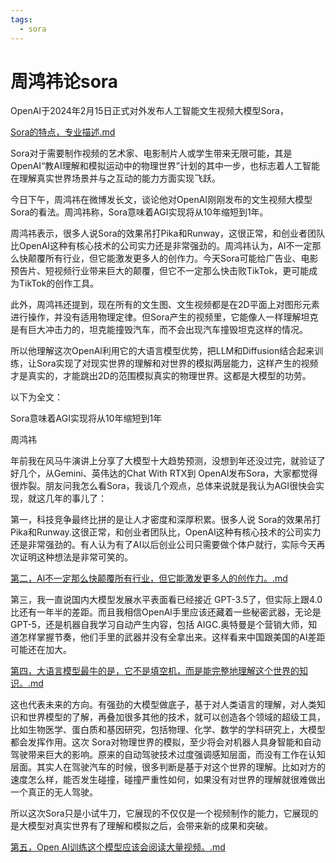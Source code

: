 ```yaml
---
tags:
  - sora
---
```

# 周鸿祎论sora



OpenAI于2024年2月15日正式对外发布人工智能文生视频大模型Sora，

[Sora的特点，专业描述.md](./Sora的特点，专业描述.md)

Sora对于需要制作视频的艺术家、电影制片人或学生带来无限可能，其是OpenAI“教AI理解和模拟运动中的物理世界”计划的其中一步，也标志着人工智能在理解真实世界场景并与之互动的能力方面实现飞跃。

今日下午，周鸿祎在微博发长文，谈论他对OpenAI刚刚发布的文生视频大模型Sora的看法。周鸿祎称，Sora意味着AGI实现将从10年缩短到1年。

周鸿祎表示，很多人说Sora的效果吊打Pika和Runway，这很正常，和创业者团队比OpenAI这种有核心技术的公司实力还是非常强劲的。周鸿祎认为，AI不一定那么快颠覆所有行业，但它能激发更多人的创作力。今天Sora可能给广告业、电影预告片、短视频行业带来巨大的颠覆，但它不一定那么快击败TikTok，更可能成为TikTok的创作工具。

此外，周鸿祎还提到，现在所有的文生图、文生视频都是在2D平面上对图形元素进行操作，并没有适用物理定律。但Sora产生的视频里，它能像人一样理解坦克是有巨大冲击力的，坦克能撞毁汽车，而不会出现汽车撞毁坦克这样的情况。

所以他理解这次OpenAl利用它的大语言模型优势，把LLM和Diffusion结合起来训练，让Sora实现了对现实世界的理解和对世界的模拟两层能力，这样产生的视频才是真实的，才能跳出2D的范围模拟真实的物理世界。这都是大模型的功劳。

以下为全文：

Sora意味着AGI实现将从10年缩短到1年

周鸿祎

年前我在风马牛演讲上分享了大模型十大趋势预测，没想到年还没过完，就验证了好几个，从Gemini、英伟达的Chat With RTX到 OpenAl发布Sora，大家都觉得很炸裂。朋友问我怎么看Sora，我谈几个观点，总体来说就是我认为AGI很快会实现，就这几年的事儿了：

第一，科技竞争最终比拼的是让人才密度和深厚积累。很多人说 Sora的效果吊打Pika和Runway.这很正常，和创业者团队比，OpenAl这种有核心技术的公司实力还是非常强劲的。有人认为有了AI以后创业公司只需要做个体户就行，实际今天再次证明这种想法是非常可笑的。

[第二，Al不一定那么快颠覆所有行业，但它能激发更多人的创作力。.md](./第二，Al不一定那么快颠覆所有行业，但它能激发更多人的创作力。.md)

第三，我一直说国内大模型发展水平表面看已经接近 GPT-3.5了，但实际上跟4.0比还有一年半的差距。而且我相信OpenAl手里应该还藏着一些秘密武器，无论是 GPT-5，还是机器自我学习自动产生内容，包括 AIGC.奥特曼是个营销大师，知道怎样掌握节奏，他们手里的武器并没有全拿出来。这样看来中国跟美国的AI差距可能还在加大。

[第四，大语言模型最牛的是，它不是填空机，而是能完整地理解这个世界的知识。.md](./第四，大语言模型最牛的是，它不是填空机，而是能完整地理解这个世界的知识。.md)

这也代表未来的方向。有强劲的大模型做底子，基于对人类语言的理解，对人类知识和世界模型的了解，再叠加很多其他的技术，就可以创造各个领域的超级工具，比如生物医学、蛋白质和基因研究，包括物理、化学、数学的学科研究上，大模型都会发挥作用。这次 Sora对物理世界的模拟，至少将会对机器人具身智能和自动驾驶带来巨大的影响。原来的自动驾驶技术过度强调感知层面，而没有工作在认知层面。其实人在驾驶汽车的时候，很多判断是基于对这个世界的理解。比如对方的速度怎么样，能否发生碰撞，碰撞严重性如何，如果没有对世界的理解就很难做出一个真正的无人驾驶。

所以这次Sora只是小试牛刀，它展现的不仅仅是一个视频制作的能力，它展现的是大模型对真实世界有了理解和模拟之后，会带来新的成果和突破。

[第五，Open AI训练这个模型应该会阅读大量视频。.md](./第五，Open%20AI训练这个模型应该会阅读大量视频。.md)